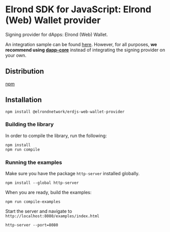 # Elrond SDK for JavaScript: Elrond (Web) Wallet provider

Signing provider for dApps: Elrond (Web) Wallet.

An integration sample can be found [here](examples/app.js). However, for all purposes, **we recommend using [dapp-core](https://github.com/ElrondNetwork/dapp-core)** instead of integrating the signing provider on your own.

## Distribution

[npm](https://www.npmjs.com/package/@elrondnetwork/erdjs-web-wallet-provider)

## Installation

```
npm install @elrondnetwork/erdjs-web-wallet-provider
```

### Building the library

In order to compile the library, run the following:

```
npm install
npm run compile
```

### Running the examples

Make sure you have the package `http-server` installed globally.

```
npm install --global http-server
```

When you are ready, build the examples:

```
npm run compile-examples
```

Start the server and navigate to `http://localhost:8080/examples/index.html`

```
http-server --port=8080
```
